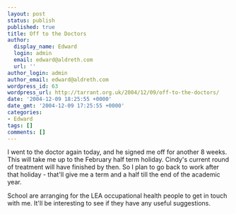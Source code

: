 ```yaml
---
layout: post
status: publish
published: true
title: Off to the Doctors
author:
  display_name: Edward
  login: admin
  email: edward@aldreth.com
  url: ''
author_login: admin
author_email: edward@aldreth.com
wordpress_id: 63
wordpress_url: http://tarrant.org.uk/2004/12/09/off-to-the-doctors/
date: '2004-12-09 18:25:55 +0000'
date_gmt: '2004-12-09 17:25:55 +0000'
categories:
- Edward
tags: []
comments: []
---
```


I went to the doctor again today, and he signed me off for another 8
weeks. This will take me up to the February half term holiday. Cindy\'s
current round of treatment will have finished by then. So I plan to go
back to work after that holiday - that\'ll give me a term and a half
till the end of the academic year.

School are arranging for the LEA occupational health people to get in
touch with me. It\'ll be interesting to see if they have any useful
suggestions.

